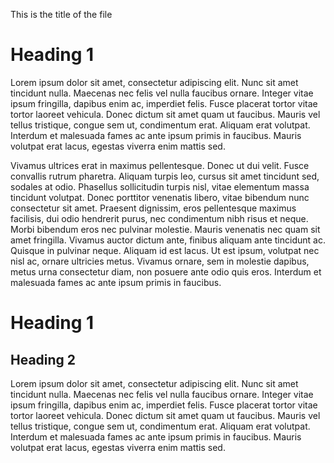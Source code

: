 This is the title of the file


# Heading 1
Lorem ipsum dolor sit amet, consectetur adipiscing elit. Nunc sit amet tincidunt nulla. Maecenas nec felis vel nulla faucibus ornare. Integer vitae ipsum fringilla, dapibus enim ac, imperdiet felis. Fusce placerat tortor vitae tortor laoreet vehicula. Donec dictum sit amet quam ut faucibus. Mauris vel tellus tristique, congue sem ut, condimentum erat. Aliquam erat volutpat. Interdum et malesuada fames ac ante ipsum primis in faucibus. Mauris volutpat erat lacus, egestas viverra enim mattis sed.

Vivamus ultrices erat in maximus pellentesque. Donec ut dui velit. Fusce convallis rutrum pharetra. Aliquam turpis leo, cursus sit amet tincidunt sed, sodales at odio. Phasellus sollicitudin turpis nisl, vitae elementum massa tincidunt volutpat. Donec porttitor venenatis libero, vitae bibendum nunc consectetur sit amet. Praesent dignissim, eros pellentesque maximus facilisis, dui odio hendrerit purus, nec condimentum nibh risus et neque. Morbi bibendum eros nec pulvinar molestie. Mauris venenatis nec quam sit amet fringilla. Vivamus auctor dictum ante, finibus aliquam ante tincidunt ac. Quisque in pulvinar neque. Aliquam id est lacus. Ut est ipsum, volutpat nec nisl ac, ornare ultricies metus. Vivamus ornare, sem in molestie dapibus, metus urna consectetur diam, non posuere ante odio quis eros. Interdum et malesuada fames ac ante ipsum primis in faucibus.

# Heading 1
## Heading 2
Lorem ipsum dolor sit amet, consectetur adipiscing elit. Nunc sit amet tincidunt nulla. Maecenas nec felis vel nulla faucibus ornare. Integer vitae ipsum fringilla, dapibus enim ac, imperdiet felis. Fusce placerat tortor vitae tortor laoreet vehicula. Donec dictum sit amet quam ut faucibus. Mauris vel tellus tristique, congue sem ut, condimentum erat. Aliquam erat volutpat. Interdum et malesuada fames ac ante ipsum primis in faucibus. Mauris volutpat erat lacus, egestas viverra enim mattis sed.